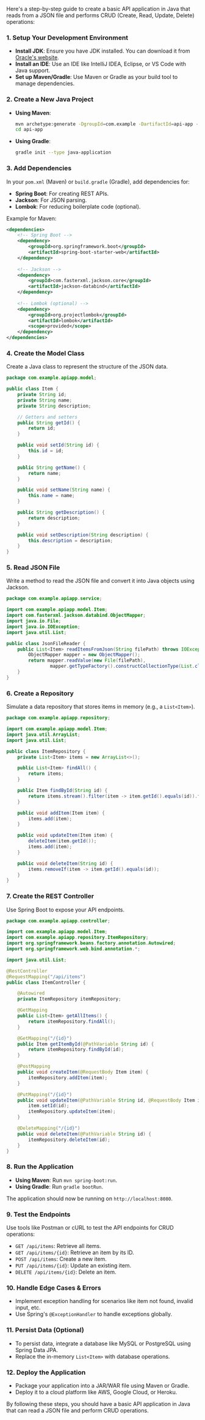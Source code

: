 Here's a step-by-step guide to create a basic API application in Java that reads from a JSON file and performs CRUD (Create, Read, Update, Delete) operations:

### 1. **Setup Your Development Environment**
   - **Install JDK**: Ensure you have JDK installed. You can download it from [Oracle's website](https://www.oracle.com/java/technologies/javase-downloads.html).
   - **Install an IDE**: Use an IDE like IntelliJ IDEA, Eclipse, or VS Code with Java support.
   - **Set up Maven/Gradle**: Use Maven or Gradle as your build tool to manage dependencies.

### 2. **Create a New Java Project**
   - **Using Maven**: 
     ```bash
     mvn archetype:generate -DgroupId=com.example -DartifactId=api-app -DarchetypeArtifactId=maven-archetype-quickstart -DinteractiveMode=false
     cd api-app
     ```
   - **Using Gradle**:
     ```bash
     gradle init --type java-application
     ```

### 3. **Add Dependencies**
   In your `pom.xml` (Maven) or `build.gradle` (Gradle), add dependencies for:
   - **Spring Boot**: For creating REST APIs.
   - **Jackson**: For JSON parsing.
   - **Lombok**: For reducing boilerplate code (optional).

   Example for Maven:
   ```xml
   <dependencies>
       <!-- Spring Boot -->
       <dependency>
           <groupId>org.springframework.boot</groupId>
           <artifactId>spring-boot-starter-web</artifactId>
       </dependency>
       
       <!-- Jackson -->
       <dependency>
           <groupId>com.fasterxml.jackson.core</groupId>
           <artifactId>jackson-databind</artifactId>
       </dependency>
       
       <!-- Lombok (optional) -->
       <dependency>
           <groupId>org.projectlombok</groupId>
           <artifactId>lombok</artifactId>
           <scope>provided</scope>
       </dependency>
   </dependencies>
   ```

### 4. **Create the Model Class**
   Create a Java class to represent the structure of the JSON data.

   ```java
   package com.example.apiapp.model;

   public class Item {
       private String id;
       private String name;
       private String description;

       // Getters and setters
       public String getId() {
           return id;
       }

       public void setId(String id) {
           this.id = id;
       }

       public String getName() {
           return name;
       }

       public void setName(String name) {
           this.name = name;
       }

       public String getDescription() {
           return description;
       }

       public void setDescription(String description) {
           this.description = description;
       }
   }
   ```

### 5. **Read JSON File**
   Write a method to read the JSON file and convert it into Java objects using Jackson.

   ```java
   package com.example.apiapp.service;

   import com.example.apiapp.model.Item;
   import com.fasterxml.jackson.databind.ObjectMapper;
   import java.io.File;
   import java.io.IOException;
   import java.util.List;

   public class JsonFileReader {
       public List<Item> readItemsFromJson(String filePath) throws IOException {
           ObjectMapper mapper = new ObjectMapper();
           return mapper.readValue(new File(filePath),
                   mapper.getTypeFactory().constructCollectionType(List.class, Item.class));
       }
   }
   ```

### 6. **Create a Repository**
   Simulate a data repository that stores items in memory (e.g., a `List<Item>`).

   ```java
   package com.example.apiapp.repository;

   import com.example.apiapp.model.Item;
   import java.util.ArrayList;
   import java.util.List;

   public class ItemRepository {
       private List<Item> items = new ArrayList<>();

       public List<Item> findAll() {
           return items;
       }

       public Item findById(String id) {
           return items.stream().filter(item -> item.getId().equals(id)).findFirst().orElse(null);
       }

       public void addItem(Item item) {
           items.add(item);
       }

       public void updateItem(Item item) {
           deleteItem(item.getId());
           items.add(item);
       }

       public void deleteItem(String id) {
           items.removeIf(item -> item.getId().equals(id));
       }
   }
   ```

### 7. **Create the REST Controller**
   Use Spring Boot to expose your API endpoints.

   ```java
   package com.example.apiapp.controller;

   import com.example.apiapp.model.Item;
   import com.example.apiapp.repository.ItemRepository;
   import org.springframework.beans.factory.annotation.Autowired;
   import org.springframework.web.bind.annotation.*;

   import java.util.List;

   @RestController
   @RequestMapping("/api/items")
   public class ItemController {

       @Autowired
       private ItemRepository itemRepository;

       @GetMapping
       public List<Item> getAllItems() {
           return itemRepository.findAll();
       }

       @GetMapping("/{id}")
       public Item getItemById(@PathVariable String id) {
           return itemRepository.findById(id);
       }

       @PostMapping
       public void createItem(@RequestBody Item item) {
           itemRepository.addItem(item);
       }

       @PutMapping("/{id}")
       public void updateItem(@PathVariable String id, @RequestBody Item item) {
           item.setId(id);
           itemRepository.updateItem(item);
       }

       @DeleteMapping("/{id}")
       public void deleteItem(@PathVariable String id) {
           itemRepository.deleteItem(id);
       }
   }
   ```

### 8. **Run the Application**
   - **Using Maven**: Run `mvn spring-boot:run`.
   - **Using Gradle**: Run `gradle bootRun`.

   The application should now be running on `http://localhost:8080`.

### 9. **Test the Endpoints**
   Use tools like Postman or cURL to test the API endpoints for CRUD operations:
   - `GET /api/items`: Retrieve all items.
   - `GET /api/items/{id}`: Retrieve an item by its ID.
   - `POST /api/items`: Create a new item.
   - `PUT /api/items/{id}`: Update an existing item.
   - `DELETE /api/items/{id}`: Delete an item.

### 10. **Handle Edge Cases & Errors**
   - Implement exception handling for scenarios like item not found, invalid input, etc.
   - Use Spring's `@ExceptionHandler` to handle exceptions globally.

### 11. **Persist Data (Optional)**
   - To persist data, integrate a database like MySQL or PostgreSQL using Spring Data JPA.
   - Replace the in-memory `List<Item>` with database operations.

### 12. **Deploy the Application**
   - Package your application into a JAR/WAR file using Maven or Gradle.
   - Deploy it to a cloud platform like AWS, Google Cloud, or Heroku.

By following these steps, you should have a basic API application in Java that can read a JSON file and perform CRUD operations.
